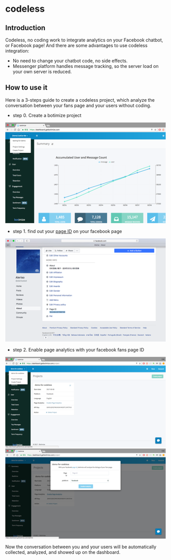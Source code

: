# codeless

## Introduction
 
Codeless, no coding work to integrate analytics on your Facebook chatbot, or Facebook page!  And there are some advantages to use codeless integration:

* No need to change your chatbot code, no side effects.
* Messenger platform handles message tracking, so the server load on your own server is reduced.

## How to use it

Here is a 3-steps guide to create a codeless project, which analyze the conversation between your fans page and your users without coding.

- step 0. Create a botimize project

![codeless_step0](../imgs/codeless_step0.png "90%x")


- step 1. find out your [page ID](https://www.facebook.com/help/1503421039731588) on your facebook page

![codeless_step1](../imgs/codeless_step1.png "90%x")

- step 2. Enable page analytics with your facebook fans page ID 

![codeless_step2-1](../imgs/codeless_step2-1.png "90%x")
![codeless_step2-2](../imgs/codeless_step2-2.png "90%x")

Now the conversation between you and your users will be automatically collected, analyzed, and showed up on the dashboard.
